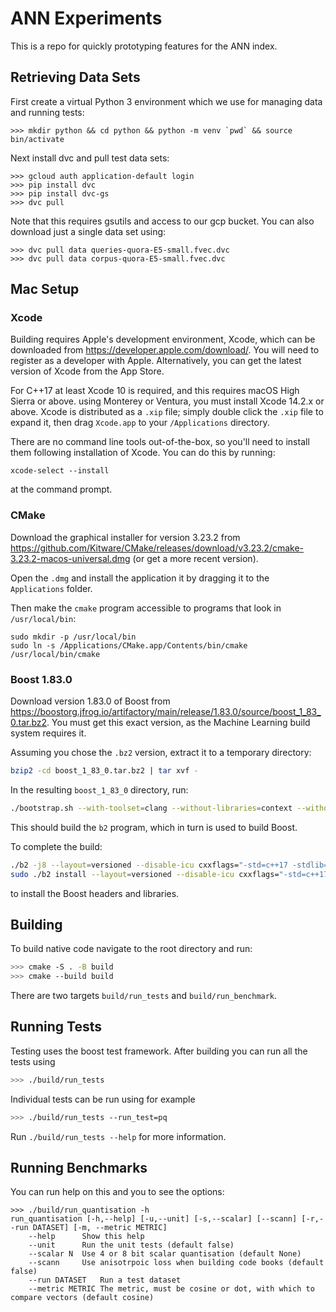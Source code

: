 # ANN Experiments

This is a repo for quickly prototyping features for the ANN index.

## Retrieving Data Sets

First create a virtual Python 3 environment which we use for managing data and running tests:

```
>>> mkdir python && cd python && python -m venv `pwd` && source bin/activate
```

Next install dvc and pull test data sets:

```
>>> gcloud auth application-default login
>>> pip install dvc
>>> pip install dvc-gs
>>> dvc pull
```

Note that this requires gsutils and access to our gcp bucket. You can also download just a single data set using:

```
>>> dvc pull data queries-quora-E5-small.fvec.dvc
>>> dvc pull data corpus-quora-E5-small.fvec.dvc
```

## Mac Setup

### Xcode

Building requires Apple's development environment, Xcode, which can be downloaded from
<https://developer.apple.com/download/>. You will need to register as a developer with Apple. Alternatively,
you can get the latest version of Xcode from the App Store.

For C++17 at least Xcode 10 is required, and this requires macOS High Sierra or above. using Monterey or
Ventura, you must install Xcode 14.2.x or above. Xcode is distributed as a `.xip` file; simply double click
the `.xip` file to expand it, then drag `Xcode.app` to your `/Applications` directory.

There are no command line tools out-of-the-box, so you'll need to install them following installation of
Xcode. You can do this by running:

```
xcode-select --install
```

at the command prompt.

### CMake

Download the graphical installer for version 3.23.2 from <https://github.com/Kitware/CMake/releases/download/v3.23.2/cmake-3.23.2-macos-universal.dmg> (or get a more recent version).

Open the `.dmg` and install the application it by dragging it to the `Applications` folder.

Then make the `cmake` program accessible to programs that look in `/usr/local/bin`:

```
sudo mkdir -p /usr/local/bin
sudo ln -s /Applications/CMake.app/Contents/bin/cmake /usr/local/bin/cmake
```

### Boost 1.83.0

Download version 1.83.0 of Boost from <https://boostorg.jfrog.io/artifactory/main/release/1.83.0/source/boost_1_83_0.tar.bz2>. You must get this exact version, as the Machine Learning build system requires it.

Assuming you chose the `.bz2` version, extract it to a temporary directory:

```bash
bzip2 -cd boost_1_83_0.tar.bz2 | tar xvf -
```

In the resulting `boost_1_83_0` directory, run:

```bash
./bootstrap.sh --with-toolset=clang --without-libraries=context --without-libraries=coroutine --without-libraries=graph_parallel --without-libraries=mpi --without-libraries=python --without-icu
```

This should build the `b2` program, which in turn is used to build Boost.

To complete the build:

```bash
./b2 -j8 --layout=versioned --disable-icu cxxflags="-std=c++17 -stdlib=libc++" linkflags="-std=c++17 -stdlib=libc++ -Wl,-headerpad_max_install_names" optimization=speed inlining=full define=BOOST_MATH_NO_LONG_DOUBLE_MATH_FUNCTIONS define=BOOST_LOG_WITHOUT_DEBUG_OUTPUT define=BOOST_LOG_WITHOUT_EVENT_LOG define=BOOST_LOG_WITHOUT_SYSLOG define=BOOST_LOG_WITHOUT_IPC
sudo ./b2 install --layout=versioned --disable-icu cxxflags="-std=c++17 -stdlib=libc++" linkflags="-std=c++17 -stdlib=libc++ -Wl,-headerpad_max_install_names" optimization=speed inlining=full define=BOOST_MATH_NO_LONG_DOUBLE_MATH_FUNCTIONS define=BOOST_LOG_WITHOUT_DEBUG_OUTPUT define=BOOST_LOG_WITHOUT_EVENT_LOG define=BOOST_LOG_WITHOUT_SYSLOG define=BOOST_LOG_WITHOUT_IPC
```

to install the Boost headers and libraries.

## Building

To build native code navigate to the root directory and run:

```bash
>>> cmake -S . -B build
>>> cmake --build build
```

There are two targets `build/run_tests` and `build/run_benchmark`.

## Running Tests

Testing uses the boost test framework. After building you can run all the tests using

```bash
>>> ./build/run_tests
```

Individual tests can be run using for example

```bash
>>> ./build/run_tests --run_test=pq
```

Run `./build/run_tests --help` for more information.

## Running Benchmarks

You can run help on this and you to see the options:
```
>>> ./build/run_quantisation -h
run_quantisation [-h,--help] [-u,--unit] [-s,--scalar] [--scann] [-r,--run DATASET] [-m, --metric METRIC]
	--help		Show this help
	--unit		Run the unit tests (default false)
	--scalar N	Use 4 or 8 bit scalar quantisation (default None)
	--scann		Use anisotrpoic loss when building code books (default false)
	--run DATASET	Run a test dataset
	--metric METRIC	The metric, must be cosine or dot, with which to compare vectors (default cosine)
```
